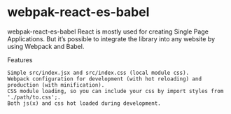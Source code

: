 # webpak-react-es-babel
webpak-react-es-babel
React is mostly used for creating Single Page Applications. But it’s possible to integrate the library into any website by using Webpack and Babel.


Features

    Simple src/index.jsx and src/index.css (local module css).
    Webpack configuration for development (with hot reloading) and production (with minification).
    CSS module loading, so you can include your css by import styles from './path/to.css';.
    Both js(x) and css hot loaded during development.
